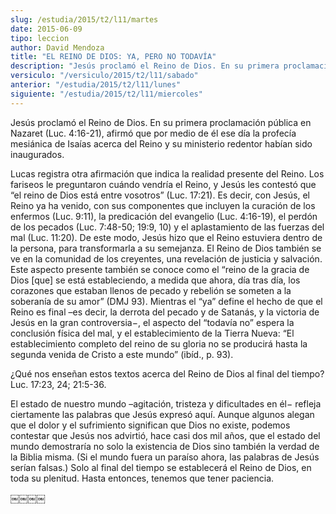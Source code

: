 ```yaml
---
slug: /estudia/2015/t2/l11/martes
date: 2015-06-09
tipo: leccion
author: David Mendoza
title: "EL REINO DE DIOS: YA, PERO NO TODAVÍA"
description: "Jesús proclamó el Reino de Dios. En su primera proclamación pública en Nazaret (Luc. 4:16-21), afirmó que por medio de él ese día la profecía mesiánica de Isaías acerca del Reino y su ministerio redentor habían sido inaugurados."
versiculo: "/versiculo/2015/t2/l11/sabado"
anterior: "/estudia/2015/t2/l11/lunes"
siguiente: "/estudia/2015/t2/l11/miercoles"
---
```


Jesús proclamó el Reino de Dios. En su primera proclamación pública en Nazaret (Luc. 4:16-21), afirmó que por medio de él ese día la profecía mesiánica de Isaías acerca del Reino y su ministerio redentor habían sido inaugurados.

Lucas registra otra afirmación que indica la realidad presente del Reino. Los fariseos le preguntaron cuándo vendría el Reino, y Jesús les contestó que “el reino de Dios está entre vosotros” (Luc. 17:21). Es decir, con Jesús, el Reino ya ha venido, con sus componentes que incluyen la curación de los enfermos (Luc. 9:11), la predicación del evangelio (Luc. 4:16-19), el perdón de los pecados (Luc. 7:48-50; 19:9, 10) y el aplastamiento de las fuerzas del mal (Luc. 11:20). De este modo, Jesús hizo que el Reino estuviera dentro de la persona, para transformarla a su semejanza. El Reino de Dios también se ve en la comunidad de los creyentes, una revelación de justicia y salvación. Este aspecto presente también se conoce como el “reino de la gracia de Dios [que] se está estableciendo, a medida que ahora, día tras día, los corazones que estaban llenos de pecado y rebelión se someten a la soberanía de su amor” (DMJ 93). Mientras el “ya” define el hecho de que el Reino es final –es decir, la derrota del pecado y de Satanás, y la victoria de Jesús en la gran controversia−, el aspecto del “todavía no” espera la conclusión física del mal, y el establecimiento de la Tierra Nueva: “El establecimiento completo del reino de su gloria no se producirá hasta la segunda venida de Cristo a este mundo” (ibíd., p. 93).

¿Qué nos enseñan estos textos acerca del Reino de Dios al final del tiempo? Luc. 17:23, 24; 21:5-36.

El estado de nuestro mundo –agitación, tristeza y dificultades en él− refleja ciertamente las palabras que Jesús expresó aquí. Aunque algunos alegan que el dolor y el sufrimiento significan que Dios no existe, podemos contestar que Jesús nos advirtió, hace casi dos mil años, que el estado del mundo demostraría no solo la existencia de Dios sino también la verdad de la Biblia misma. (Si el mundo fuera un paraíso ahora, las palabras de Jesús serían falsas.) Solo al final del tiempo se establecerá el Reino de Dios, en toda su plenitud. Hasta entonces, tenemos que tener paciencia.

￼￼￼￼
